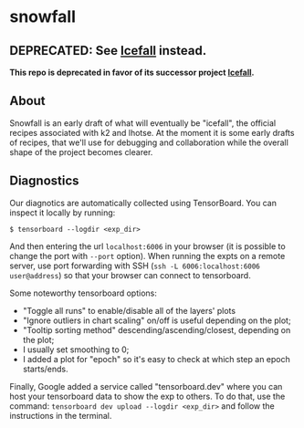 # snowfall

## DEPRECATED: See [Icefall](https://github.com/k2-fsa/icefall) instead.

**This repo is deprecated in favor of its successor project [Icefall](https://github.com/k2-fsa/icefall).**

## About

Snowfall is an early draft of what will eventually be "icefall", the official recipes associated with k2 and lhotse. At
the moment it is some early drafts of recipes, that we'll use for debugging and collaboration while the overall shape of
the project becomes clearer.

## Diagnostics

Our diagnotics are automatically collected using TensorBoard. You can inspect it locally by running:

    $ tensorboard --logdir <exp_dir>

And then entering the url `localhost:6006` in your browser (it is possible to change the port with `--port` option).
When running the expts on a remote server, use port forwarding with SSH (`ssh -L 6006:localhost:6006 user@address`)
so that your browser can connect to tensorboard.

Some noteworthy tensorboard options:

- "Toggle all runs" to enable/disable all of the layers' plots
- "Ignore outliers in chart scaling" on/off is useful depending on the plot;
- "Tooltip sorting method" descending/ascending/closest, depending on the plot;
- I usually set smoothing to 0;
- I added a plot for "epoch" so it's easy to check at which step an epoch starts/ends.

Finally, Google added a service called "tensorboard.dev" where you can host your tensorboard data to show the exp to
others. To do that, use the command: `tensorboard dev upload --logdir <exp_dir>` and follow the instructions in the
terminal.
